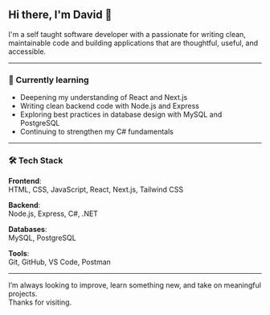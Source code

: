 ## Hi there, I'm David 👋

I'm a self taught software developer with a passionate for writing clean, maintainable code and building applications that are thoughtful, useful, and accessible.

---

### 🧠 Currently learning
- Deepening my understanding of React and Next.js
- Writing clean backend code with Node.js and Express
- Exploring best practices in database design with MySQL and PostgreSQL
- Continuing to strengthen my C# fundamentals

---

### 🛠 Tech Stack
**Frontend**:  
HTML, CSS, JavaScript, React, Next.js, Tailwind CSS

**Backend**:  
Node.js, Express, C#, .NET

**Databases**:  
MySQL, PostgreSQL

**Tools**:  
Git, GitHub, VS Code, Postman

---

I’m always looking to improve, learn something new, and take on meaningful projects.  
Thanks for visiting.
